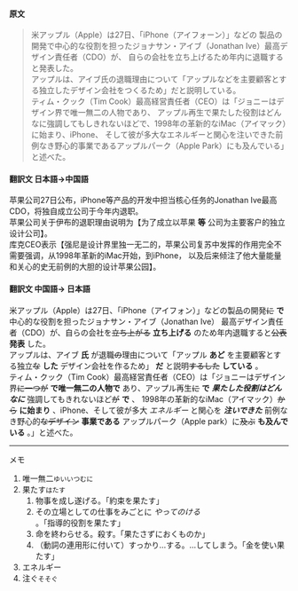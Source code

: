 #### 原文
>米アップル（Apple）は27日、「iPhone（アイフォーン）」などの
製品の開発で中心的な役割を担ったジョナサン・アイブ（Jonathan Ive）最高デザイン責任者（CDO）が、
自らの会社を立ち上げるため年内に退職すると発表した。  
アップルは、アイブ氏の退職理由について「アップルなどを主要顧客とする独立したデザイン会社をつくるため」だと説明している。  
ティム・クック（Tim Cook）最高経営責任者（CEO）は「ジョニーはデザイン界で唯一無二の人物であり、
アップル再生で果たした役割はどんなに強調してもしきれないほどで、1998年の革新的なiMac（アイマック）に始まり、iPhone、
そして彼が多大なエネルギーと関心を注いできた前例なき野心的事業であるアップルパーク（Apple Park）にも及んでいる」と述べた。

#### 翻訳文 日本語->中国語
苹果公司27日公布，iPhone等产品的开发中担当核心任务的Jonathan Ive最高CDO，将独自成立公司于今年内退职。  
苹果公司关于伊布的退职理由说明为【为了成立以苹果 __等__ 公司为主要客户的独立设计公司】。  
库克CEO表示【强尼是设计界里独一无二的，苹果公司复苏中发挥的作用完全不需要强调，从1998年革新的iMac开始，到iPhone，
以及后来倾注了他大量能量和关心的史无前例的大胆的设计苹果公园】。

#### 翻訳文 中国語-> 日本語
米アップル（Apple）は27日、「iPhone（アイフォン）」などの製品の開発~~に~~ __で__　中心的な役割を担ったジョナサン・アイブ（Jonathan Ive）
最高デザイン責任者（CDO）が、自らの会社を~~立ち上がる~~ __立ち上げる__ のため年内退職すると~~公表~~ __発表__ した。   
アップルは、アイブ __氏__ が退職~~の~~理由について「アップル __あど__ を主要顧客とする独立~~な~~ __した__ デザイン会社を作るため」 __だ__ と説明~~するした~~ __している__ 。  
ティム・クック（Tim Cook）最高経営責任者（CEO）は「ジョニーはデザイン界~~に一つが~~ __で唯一無二の人物で__ あり、アップル再生~~に~~ __で__ ___果たした役割はどんなに___ 強調してもきれないほど~~が~~ __で__ 、
1998年の革新的なiMac（アイマック）~~から~~ __に始まり__ 、iPhone、そして彼が多大 _エネルギー_ と関心を ___注いできた___ 前例なき野心的~~なデザイン~~ __事業である__ アップルパーク（Apple park）に~~及ぶ~~ __も及んでいる__ 。」と述べた。

***
メモ  
1. 唯一無二`ゆいいつむに`
2. 果たす`はたす`
    1. 物事を成し遂げる。「約束を果たす」
    2. その立場としての仕事をみごとに _やってのける_ 。「指導的役割を果たす」
    3. 命を終わらせる。殺す。「果たさずにおくものか」
    4. （動詞の連用形に付いて）すっかり…する。…してしまう。「金を使い果たす」
3. エネルギー
4. 注ぐ`そそぐ`
